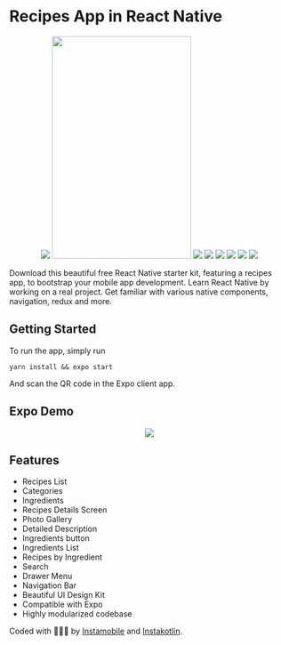 # Recipes App in React Native

<center><img src="./assets/ads.jpg" />
<img height="400px" width="250px" src="./assets/fsf.jpg" />
<img src="./assets/qwrrq.jpg" />
<img src="./assets/WhatsApp%20Image%202023-06-16%20at%201.jpg" />
<img src="./assets/WhatsApp%20Image%202023-06-16%20at%2022.01.59.jpg" />
<img src="./assets/WhatsApp%20Image%202023-06-16%20at%2022.01.58.jpg" />
<img src="./assets/WhatsApp%20Image%202023-06-16%20at%2022.01.56.jpg" />
<img src="./assets/WhatsApp%20Image%202023-06-16%20at%2022.01.57.jpg" />

</center>

Download this beautiful free React Native starter kit, featuring a recipes app, to bootstrap your mobile app development. Learn React Native by working on a real project. Get familiar with various native components, navigation, redux and more.

## Getting Started
To run the app, simply run

``` yarn install && expo start ```

And scan the QR code in the Expo client app.

## Expo Demo
<center><a href=""><img src="https://www.instamobile.io/wp-content/uploads/2019/07/Screen-Shot-2019-07-22-at-8.20.29-PM.png" /></a></center>

## Features
- Recipes List
- Categories
- Ingredients
- Recipes Details Screen
- Photo Gallery
- Detailed Description
- Ingredients button
- Ingredients List
- Recipes by Ingredient
- Search
- Drawer Menu
- Navigation Bar
- Beautiful UI Design Kit
- Compatible with Expo
- Highly modularized codebase


Coded with 💖💖💖 by <a href="https://www.instamobile.io/">Instamobile</a> and <a href="https://www.instakotlin.com/">Instakotlin</a>.
